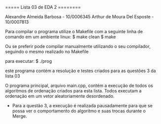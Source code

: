 ===== Lista 03 de EDA 2 ========

Alexandre Almeida Barbosa - 10/0006345
Arthur de Moura Del Esposte - 10/0007813


Para compilar o programa utilize o Makefile com a seguinte linha de comando em um ambiente linux:
$ make clean
$ make

Ou se preferir pode compilar manualmente utilizando o seu compilador, seguindo o mesmo realizado no Makefile

para executar:
$ ./prog

este programa contém a resolução e testes criados para as questões 3 da lista 03

O programa principal, arquivo main.cpp, contém a execução de todos os algoritmos de ordenação criados para esta lista. Todos executam a ordenação em um vetor aleatoriamente desordenado.

- Para a questão 3, a execução é realizada pausadamente para que se possa ver o comportamento do algoritmo e suas trocas durante o Merge.